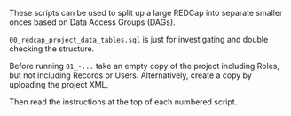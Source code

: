 These scripts can be used to split up a large REDCap into separate smaller onces based on Data Access Groups (DAGs).

`00_redcap_project_data_tables.sql` is just for investigating and double checking the structure.

Before running `01_-...` take an empty copy of the project including Roles, but not including Records or Users. Alternatively, create a copy by uploading the project XML.

Then read the instructions at the top of each numbered script.
